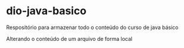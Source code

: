 # dio-java-basico
Respositório para armazenar todo o conteúdo do curso de java básico

Alterando o conteúdo de um arquivo de forma local